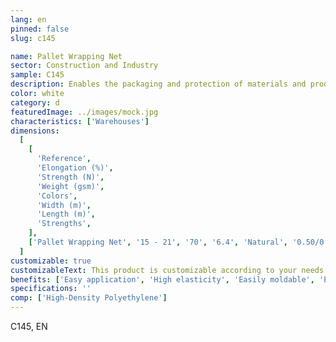 ```yaml
---
lang: en
pinned: false
slug: c145

name: Pallet Wrapping Net
sector: Construction and Industry
sample: C145
description: Enables the packaging and protection of materials and products, preventing any damage or loss during transportation and storage.
color: white
category: d
featuredImage: ../images/mock.jpg
characteristics: ['Warehouses']
dimensions:
  [
    [
      'Reference',
      'Elongation (%)',
      'Strength (N)',
      'Weight (gsm)',
      'Colors',
      'Width (m)',
      'Length (m)',
      'Strengths',
    ],
    ['Pallet Wrapping Net', '15 - 21', '70', '6.4', 'Natural', '0.50/0.75', '1000/3500'],
  ]
customizable: true
customizableText: This product is customizable according to your needs. Contact us for more information.
benefits: ['Easy application', 'High elasticity', 'Easily moldable', 'Ensures pallet stability']
specifications: ''
comp: ['High-Density Polyethylene']
---
```


C145, EN
